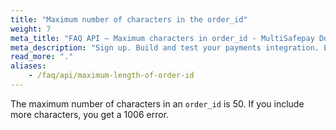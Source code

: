 ```yaml
---
title: "Maximum number of characters in the order_id"
weight: 7
meta_title: "FAQ API – Maximum characters in order_id - MultiSafepay Docs"
meta_description: "Sign up. Build and test your payments integration. Explore our products and services. Use our API Reference, SDKs, and wrappers. Get support."
read_more: "."
aliases:
    - /faq/api/maximum-length-of-order-id
---
```

The maximum number of characters in an `order_id` is 50. If you include more characters, you get a 1006 error.